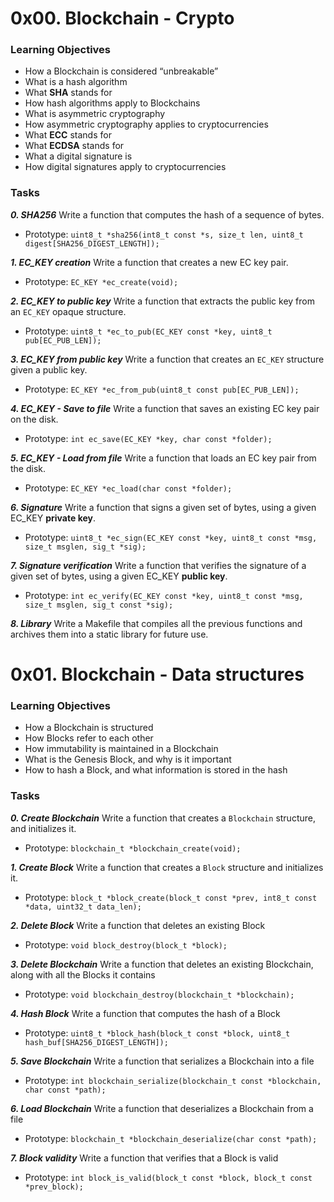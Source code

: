 # 0x00. Blockchain - Crypto

### Learning Objectives

- How a Blockchain is considered “unbreakable”
- What is a hash algorithm
- What **SHA** stands for
- How hash algorithms apply to Blockchains
- What is asymmetric cryptography
- How asymmetric cryptography applies to cryptocurrencies
- What **ECC** stands for
- What **ECDSA** stands for
- What a digital signature is
- How digital signatures apply to cryptocurrencies

### Tasks

_**0. SHA256**_
Write a function that computes the hash of a sequence of bytes.
- Prototype: `uint8_t *sha256(int8_t const *s, size_t len, uint8_t digest[SHA256_DIGEST_LENGTH]);`

_**1. EC_KEY creation**_
Write a function that creates a new EC key pair.
- Prototype: `EC_KEY *ec_create(void);`

_**2. EC_KEY to public key**_
Write a function that extracts the public key from an `EC_KEY` opaque structure.
- Prototype: `uint8_t *ec_to_pub(EC_KEY const *key, uint8_t pub[EC_PUB_LEN]);`

_**3. EC_KEY from public key**_
Write a function that creates an `EC_KEY` structure given a public key.
- Prototype: `EC_KEY *ec_from_pub(uint8_t const pub[EC_PUB_LEN]);`

_**4. EC_KEY - Save to file**_
Write a function that saves an existing EC key pair on the disk.
- Prototype: `int ec_save(EC_KEY *key, char const *folder);`

_**5. EC_KEY - Load from file**_
Write a function that loads an EC key pair from the disk.
- Prototype: `EC_KEY *ec_load(char const *folder);`

_**6. Signature**_
Write a function that signs a given set of bytes, using a given EC_KEY **private key**.
- Prototype: `uint8_t *ec_sign(EC_KEY const *key, uint8_t const *msg, size_t msglen, sig_t *sig);`

_**7. Signature verification**_
Write a function that verifies the signature of a given set of bytes, using a given EC_KEY **public key**.
- Prototype: `int ec_verify(EC_KEY const *key, uint8_t const *msg, size_t msglen, sig_t const *sig);`

_**8. Library**_
Write a Makefile that compiles all the previous functions and archives them into a static library for future use.

# 0x01. Blockchain - Data structures

### Learning Objectives

- How a Blockchain is structured
- How Blocks refer to each other
- How immutability is maintained in a Blockchain
- What is the Genesis Block, and why is it important
- How to hash a Block, and what information is stored in the hash

### Tasks

_**0. Create Blockchain**_
Write a function that creates a `Blockchain` structure, and initializes it.
- Prototype: `blockchain_t *blockchain_create(void);`

_**1. Create Block**_
Write a function that creates a `Block` structure and initializes it.
- Prototype: `block_t *block_create(block_t const *prev, int8_t const *data, uint32_t data_len);`

_**2. Delete Block**_
Write a function that deletes an existing Block
- Prototype: `void block_destroy(block_t *block);`

_**3. Delete Blockchain**_
Write a function that deletes an existing Blockchain, along with all the Blocks it contains
- Prototype: `void blockchain_destroy(blockchain_t *blockchain);`

_**4. Hash Block**_
Write a function that computes the hash of a Block
- Prototype: `uint8_t *block_hash(block_t const *block, uint8_t hash_buf[SHA256_DIGEST_LENGTH]);`

_**5. Save Blockchain**_
Write a function that serializes a Blockchain into a file
- Prototype: `int blockchain_serialize(blockchain_t const *blockchain, char const *path);`

_**6. Load Blockchain**_
Write a function that deserializes a Blockchain from a file
- Prototype: `blockchain_t *blockchain_deserialize(char const *path);`

_**7. Block validity**_
Write a function that verifies that a Block is valid
- Prototype: `int block_is_valid(block_t const *block, block_t const *prev_block);`
